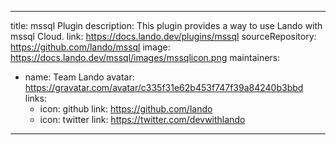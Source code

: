
---
title: mssql Plugin
description: This plugin provides a way to use Lando with mssql Cloud.
link: https://docs.lando.dev/plugins/mssql
sourceRepository: https://github.com/lando/mssql
image: https://docs.lando.dev/mssql/images/mssqlicon.png
maintainers:
  - name: Team Lando
    avatar: https://gravatar.com/avatar/c335f31e62b453f747f39a84240b3bbd
    links:
      - icon: github
        link: https://github.com/lando
      - icon: twitter
        link: https://twitter.com/devwithlando
---


